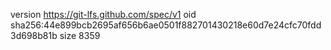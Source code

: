 version https://git-lfs.github.com/spec/v1
oid sha256:44e899bcb2695af656b6ae0501f882701430218e60d7e24cfc70fdd3d698b81b
size 8359
